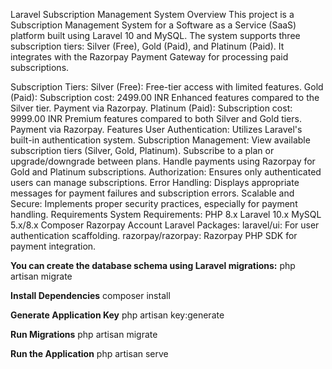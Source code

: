 Laravel Subscription Management System
Overview
This project is a Subscription Management System for a Software as a Service (SaaS) platform built using Laravel 10 and MySQL. The system supports three subscription tiers: Silver (Free), Gold (Paid), and Platinum (Paid). It integrates with the Razorpay Payment Gateway for processing paid subscriptions.

Subscription Tiers:
Silver (Free):
Free-tier access with limited features.
Gold (Paid):
Subscription cost: 2499.00 INR
Enhanced features compared to the Silver tier.
Payment via Razorpay.
Platinum (Paid):
Subscription cost: 9999.00 INR
Premium features compared to both Silver and Gold tiers.
Payment via Razorpay.
Features
User Authentication: Utilizes Laravel's built-in authentication system.
Subscription Management:
View available subscription tiers (Silver, Gold, Platinum).
Subscribe to a plan or upgrade/downgrade between plans.
Handle payments using Razorpay for Gold and Platinum subscriptions.
Authorization: Ensures only authenticated users can manage subscriptions.
Error Handling: Displays appropriate messages for payment failures and subscription errors.
Scalable and Secure: Implements proper security practices, especially for payment handling.
Requirements
System Requirements:
PHP 8.x
Laravel 10.x
MySQL 5.x/8.x
Composer
Razorpay Account
Laravel Packages:
laravel/ui: For user authentication scaffolding.
razorpay/razorpay: Razorpay PHP SDK for payment integration.


**You can create the database schema using Laravel migrations:**
php artisan migrate


 **Install Dependencies**
 composer install


**Generate Application Key**
php artisan key:generate

**Run Migrations**
php artisan migrate

**Run the Application**
php artisan serve




